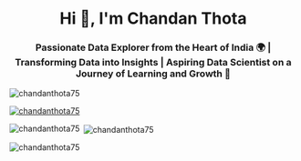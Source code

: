 <h1 align="center">Hi 👋, I'm Chandan Thota</h1>
<h3 align="center">Passionate Data Explorer from the Heart of India 🌍 | Transforming Data into Insights | Aspiring Data Scientist on a Journey of Learning and Growth 🚀</h3>

<p align="left"> <img src="https://komarev.com/ghpvc/?username=chandanthota75&label=Profile%20views&color=0e75b6&style=flat" alt="chandanthota75" /> </p>

<p align="left"> <a href="https://github.com/ryo-ma/github-profile-trophy"><img src="https://github-profile-trophy.vercel.app/?username=chandanthota75" alt="chandanthota75" /></a> </p>

<p><img align="left" src="https://github-readme-stats.vercel.app/api/top-langs?username=chandanthota75&show_icons=true&locale=en&layout=compact" alt="chandanthota75" /></p>

<p>&nbsp;<img align="center" src="https://github-readme-stats.vercel.app/api?username=chandanthota75&show_icons=true&locale=en" alt="chandanthota75" /></p>

<p><img align="center" src="https://github-readme-streak-stats.herokuapp.com/?user=chandanthota75&" alt="chandanthota75" /></p>
